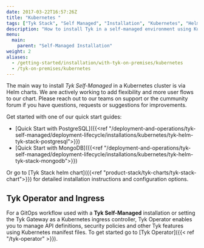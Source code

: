 ```yaml
---
date: 2017-03-22T16:57:26Z
title: "Kubernetes "
tags: ["Tyk Stack", "Self Managed", "Installation", "Kubernetes", "Helm Chart", "Tyk Operator"]
description: "How to install Tyk in a self-managed environment using Kubernetes"
menu:
  main:
    parent: "Self-Managed Installation"
weight: 2
aliases:
  - /getting-started/installation/with-tyk-on-premises/kubernetes
  - /tyk-on-premises/kubernetes
---
```


The main way to install _Tyk Self-Managed_ in a Kubernetes cluster is via Helm charts.
We are actively working to add flexibility and more user flows to our chart. Please reach out
to our teams on support or the cummunity forum if you have questions, requests or suggestions for improvements.

Get started with one of our quick start guides:

- [Quick Start with PostgreSQL]({{<ref "/deployment-and-operations/tyk-self-managed/deployment-lifecycle/installations/kubernetes/tyk-helm-tyk-stack-postgresql">}})
- [Quick Start with MongoDB]({{<ref "/deployment-and-operations/tyk-self-managed/deployment-lifecycle/installations/kubernetes/tyk-helm-tyk-stack-mongodb">}})

Or go to [Tyk Stack helm chart]({{<ref "product-stack/tyk-charts/tyk-stack-chart">}}) for detailed installation instructions and configuration options.

## Tyk Operator and Ingress

For a GitOps workflow used with a **Tyk Self-Managed** installation or setting the Tyk Gateway as a Kubernetes ingress controller, Tyk Operator enables you to manage API definitions, security policies and other Tyk features using Kubernetes manifest files.
To get started go to [Tyk Operator]({{< ref "/tyk-operator" >}}).

